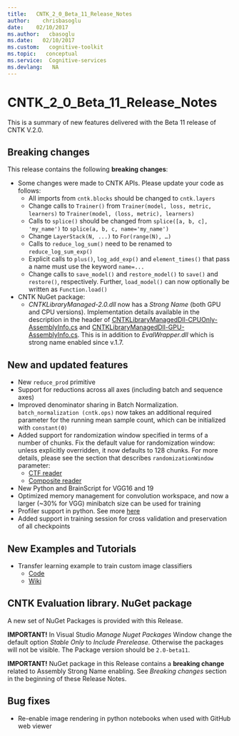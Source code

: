 ```yaml
---
title:   CNTK_2_0_Beta_11_Release_Notes
author:    chrisbasoglu
date:    02/10/2017
ms.author:   cbasoglu
ms.date:   02/10/2017
ms.custom:   cognitive-toolkit
ms.topic:   conceptual
ms.service:  Cognitive-services
ms.devlang:   NA
---
```


# CNTK_2_0_Beta_11_Release_Notes

This is a summary of new features delivered with the Beta 11 release of CNTK V.2.0.

## Breaking changes

This release contains the following **breaking changes**:

* Some changes were made to CNTK APIs. Please update your code as follows:
  * All imports from `cntk.blocks` should be changed to `cntk.layers`
  * Change calls to `Trainer()` from `Trainer(model, loss, metric, learners)` to `Trainer(model, (loss, metric), learners)`
  * Calls to `splice()` should be changed from `splice([a, b, c], 'my_name')` to `splice(a, b, c, name='my_name')`
  * Change `LayerStack(N, ...)` to `For(range(N), …)`
  * Calls to `reduce_log_sum()` need to be renamed to `reduce_log_sum_exp()`
  * Explicit calls to `plus()`, `log_add_exp()` and `element_times()` that pass a name must use the keyword `name=...`
  * Change calls to `save_model()` and `restore_model()` to `save()` and `restore()`, respectively. Further, `load_model()` can now optionally be written as `Function.load()`
* CNTK NuGet package:
  * *CNTKLibraryManaged-2.0.dll* now has a *Strong Name* (both GPU and CPU versions). Implementation details available in the description in the header of  [CNTKLibraryManagedDll-CPUOnly-AssemblyInfo.cs](https://github.com/Microsoft/CNTK/blob/master/bindings/csharp/CNTKLibraryManagedDll/CNTKLibraryManagedDll-CPUOnly-AssemblyInfo.cs) and [CNTKLibraryManagedDll-GPU-AssemblyInfo.cs](https://github.com/Microsoft/CNTK/blob/master/bindings/csharp/CNTKLibraryManagedDll/CNTKLibraryManagedDll-GPU-AssemblyInfo.cs). This is in addition to *EvalWrapper.dll* which is strong name enabled since v.1.7.

## New and updated features

* New `reduce_prod` primitive
* Support for reductions across all axes (including batch and sequence axes)
* Improved denominator sharing in Batch Normalization. `batch_normalization (cntk.ops)` now takes an additional required parameter for the running mean sample count, which can be initialized with `constant(0)`
* Added support for randomization window specified in terms of a number of chunks. Fix the default value for randomization window: unless explicitly overridden, it now defaults to 128 chunks. For more details, please see the section that describes `randomizationWindow` parameter:
  * [CTF reader](../BrainScript-CNTKTextFormat-Reader.md#reader-section)
  * [Composite reader](../BrainScript-and-Python---Understanding-and-Extending-Readers.md#general-reader-configuration)
* New Python and BrainScript for VGG16 and 19
* Optimized memory management for convolution workspace, and now a larger (~30% for VGG) minibatch size can be used for training  
* Profiler support in python. See more [here](../BrainScript-and-Python-Performance-Profiler.md#for-python)
* Added support in training session for cross validation and preservation of all checkpoints

## New Examples and Tutorials

* Transfer learning example to train custom image classifiers
  * [Code](https://github.com/Microsoft/CNTK/tree/v2.0.beta11.0/Examples/Image/TransferLearning) 
  * [Wiki](../Build-your-own-image-classifier-using-Transfer-Learning.md)

## CNTK Evaluation library. NuGet package

A new set of NuGet Packages is provided with this Release. 

**IMPORTANT!** In Visual Studio *Manage Nuget Packages* Window change the default option *Stable Only* to *Include Prerelease*. Otherwise the packages will not be visible. The Package version should be ```2.0-beta11```.

**IMPORTANT!** NuGet package in this Release contains a **breaking change** related to Assembly Strong Name enabling. See *Breaking changes* section in the beginning of these Release Notes. 

## Bug fixes

* Re-enable image rendering in python notebooks when used with GitHub web viewer
